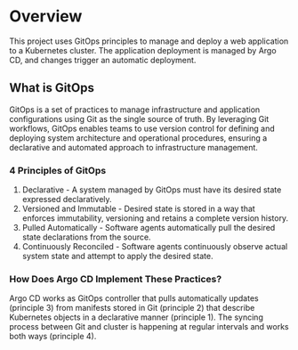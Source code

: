 # Overview

This project uses GitOps principles to manage and deploy a web application to a Kubernetes cluster. The application deployment is managed by Argo CD, and changes trigger an automatic deployment.

## What is GitOps
GitOps is a set of practices to manage infrastructure and application configurations using Git as the single source of truth. By leveraging Git workflows, GitOps enables teams to use version control for defining and deploying system architecture and operational procedures, ensuring a declarative and automated approach to infrastructure management. 

### 4 Principles of GitOps

1. Declarative - A system managed by GitOps must have its desired state expressed declaratively.
2. Versioned and Immutable - Desired state is stored in a way that enforces immutability, versioning and retains a complete version history.
3. Pulled Automatically - Software agents automatically pull the desired state declarations from the source.
4. Continuously Reconciled - Software agents continuously observe actual system state and attempt to apply the desired state.


### How Does Argo CD Implement These Practices?

Argo CD works as GitOps controller that pulls automatically updates (principle 3) from manifests stored in Git (principle 2) that describe Kubernetes objects in a declarative manner (principle 1). The syncing process between Git and cluster is happening at regular intervals and works both ways (principle 4).
